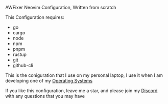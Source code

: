 AWFixer Neovim Configuration, Written from scratch

This Configuration requires:

- go
- cargo
- node
- npm
- pnpm
- rustup
- git
- github-cli

This is the coniguration that I use on my personal laptop, I use it when I am developing one of my [Operating Systems](https://github.com/awfixer-systems)

If you like this configuration, leave me a star, and please join my [Discord](https://discord.gg/awfixer) with any questions that you may have
